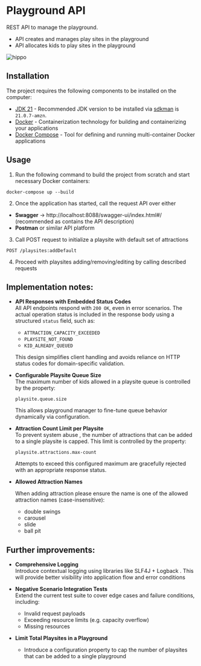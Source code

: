 # Playground API

REST API to manage the playground. 
- API creates and manages play sites in the playground
- API allocates kids to play sites in the playground

![hippo](https://media1.giphy.com/media/v1.Y2lkPTc5MGI3NjExOGh6dGN3czFiamc2dGtiYWZkMWZmOW94ejNuNGI5cXI2ZWE5MHI0aSZlcD12MV9pbnRlcm5hbF9naWZfYnlfaWQmY3Q9Zw/nSsP0WaX7XPZo45cwI/giphy.gif)

## Installation
The project requires the following components to be installed on the computer:

- [JDK 21](https://openjdk.org/projects/jdk/21/) - Recommended JDK version to be installed via [sdkman](https://sdkman.io/)
  is `21.0.7-amzn`.
- [Docker](https://docs.docker.com/get-docker/) - Containerization technology for building and containerizing your
  applications
- [Docker Compose](https://docs.docker.com/compose/install/) - Tool for defining and running multi-container Docker
  applications


## Usage

1. Run the following command to build the project from scratch and start necessary Docker containers:
```
docker-compose up --build
```
2. Once the application has started, call the request API over either  
- **Swagger** -> http://localhost:8088/swagger-ui/index.html#/ (recommended as contains the API description)
- **Postman** or similar API platform
3. Call POST request to initialize a playsite with default set of attractions
```
POST /playsites:addDefault 
```
4. Proceed with playsites adding/removing/editing by calling described requests


## Implementation notes:

- **API Responses with Embedded Status Codes**  
  All API endpoints respond with `200 OK`, even in error scenarios. The actual operation status is included in the response body using a structured `status` field, such as:
  - `ATTRACTION_CAPACITY_EXCEEDED`
  - `PLAYSITE_NOT_FOUND`
  - `KID_ALREADY_QUEUED`

  This design simplifies client handling and avoids reliance on HTTP status codes for domain-specific validation.

- **Configurable Playsite Queue Size**  
  The maximum number of kids allowed in a playsite queue is controlled by the property:
  ```
  playsite.queue.size
  ```
  This allows playground manager to fine-tune queue behavior dynamically via configuration.
- **Attraction Count Limit per Playsite**  
  To prevent system abuse , the number of attractions that can be added to a single playsite is capped. This limit is controlled by the property:
  ```
  playsite.attractions.max-count
  ```
  Attempts to exceed this configured maximum are gracefully rejected with an appropriate response status.
- **Allowed Attraction Names**

  When adding attraction please ensure the name is one of the allowed attraction names (case-insensitive): 
  - double swings 
  - carousel 
  - slide 
  - ball pit


## Further improvements: 
- **Comprehensive Logging**  
  Introduce  contextual logging using libraries like SLF4J + Logback . This will provide better visibility into application flow and error conditions

- **Negative Scenario Integration Tests**  
  Extend the current test suite to cover edge cases and failure conditions, including:
  - Invalid request payloads
  - Exceeding resource limits (e.g. capacity overflow)
  - Missing resources

- **Limit Total Playsites in a Playground**
  - Introduce a configuration property to cap the number of playsites that can be added to a single playground